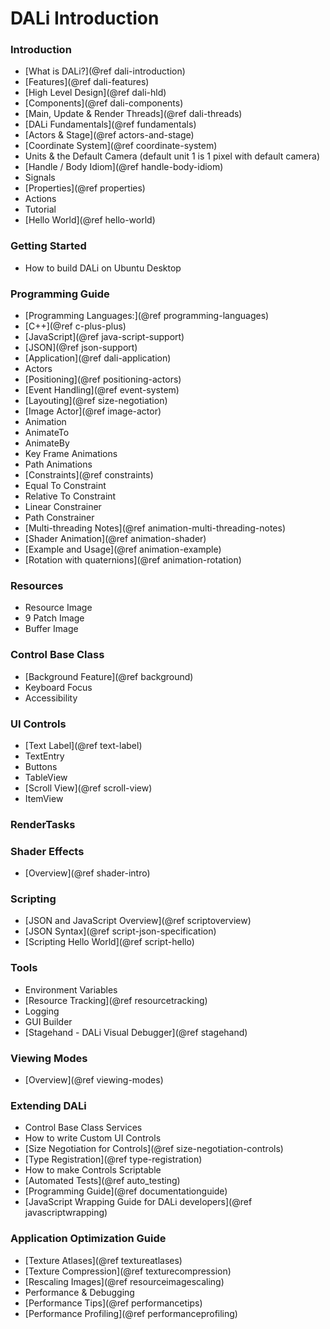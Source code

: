 # DALi Introduction

### Introduction
 + [What is DALi?](@ref dali-introduction)
 + [Features](@ref dali-features)
 + [High Level Design](@ref dali-hld)
  + [Components](@ref dali-components)
  + [Main, Update & Render Threads](@ref dali-threads)
 + [DALi Fundamentals](@ref fundamentals)
  + [Actors & Stage](@ref actors-and-stage)
  + [Coordinate System](@ref coordinate-system)
  + Units & the Default Camera (default unit 1 is 1 pixel with default camera)
  + [Handle / Body Idiom](@ref handle-body-idiom)
  + Signals
  + [Properties](@ref properties)
  + Actions
 + Tutorial
  + [Hello World](@ref hello-world)

### Getting Started
 + How to build DALi on Ubuntu Desktop

### Programming Guide
 + [Programming Languages:](@ref programming-languages)
  + [C++](@ref c-plus-plus)
  + [JavaScript](@ref java-script-support)
  + [JSON](@ref json-support)
 + [Application](@ref dali-application)
 + Actors
  + [Positioning](@ref positioning-actors)
  + [Event Handling](@ref event-system)
  + [Layouting](@ref size-negotiation)
  + [Image Actor](@ref image-actor)
 + Animation
  + AnimateTo
  + AnimateBy
  + Key Frame Animations
  + Path Animations
  + [Constraints](@ref constraints)
   + Equal To Constraint
   + Relative To Constraint
   + Linear Constrainer
   + Path Constrainer
  + [Multi-threading Notes](@ref animation-multi-threading-notes)
  + [Shader Animation](@ref animation-shader)
  + [Example and Usage](@ref animation-example)
  + [Rotation with quaternions](@ref animation-rotation)

### Resources
 + Resource Image
 + 9 Patch Image
 + Buffer Image

### Control Base Class
 + [Background Feature](@ref background)
 + Keyboard Focus
 + Accessibility

### UI Controls
 + [Text Label](@ref text-label)
 + TextEntry
 + Buttons
 + TableView
 + [Scroll View](@ref scroll-view)
 + ItemView

### RenderTasks

### Shader Effects
 + [Overview](@ref shader-intro)

### Scripting
 + [JSON and JavaScript Overview](@ref scriptoverview)
 + [JSON Syntax](@ref script-json-specification)
 + [Scripting Hello World](@ref script-hello)

### Tools
 + Environment Variables
 + [Resource Tracking](@ref resourcetracking)
 + Logging
 + GUI Builder
 + [Stagehand - DALi Visual Debugger](@ref stagehand)

### Viewing Modes
 + [Overview](@ref viewing-modes)

### Extending DALi
 + Control Base Class Services
 + How to write Custom UI Controls
  + [Size Negotiation for Controls](@ref size-negotiation-controls)
  + [Type Registration](@ref type-registration)
  + How to make Controls Scriptable
 + [Automated Tests](@ref auto_testing)
 + [Programming Guide](@ref documentationguide)
 + [JavaScript Wrapping Guide for DALi developers](@ref javascriptwrapping)

### Application Optimization Guide
 + [Texture Atlases](@ref textureatlases)
 + [Texture Compression](@ref texturecompression)
 + [Rescaling Images](@ref resourceimagescaling)
 + Performance & Debugging
 + [Performance Tips](@ref performancetips)
 + [Performance Profiling](@ref performanceprofiling)

